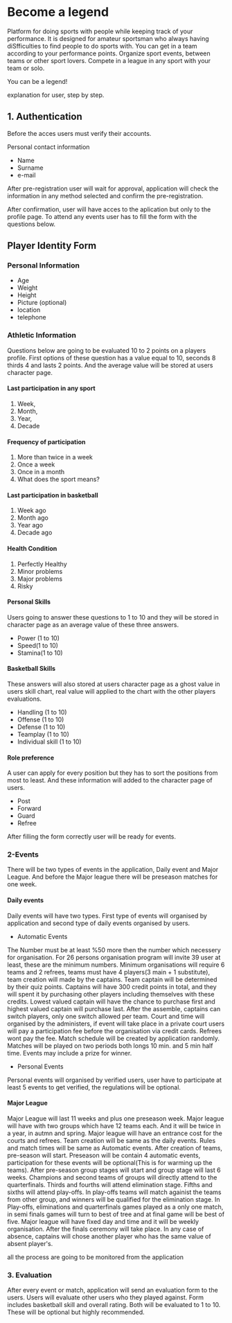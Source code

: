 # Become a legend

Platform for doing sports with people while keeping track of your performance. It is designed for amateur sportsman who always having diSfficulties to find people to do sports with. You can get in a team according to your performance points. Organize sport events, between teams or other sport lovers. Compete in a league in any sport with your team or solo.

You can be a legend!

explanation for user, step by step.

## 1. Authentication

Before the acces users must verify their accounts.

Personal contact information

* Name
* Surname
* e-mail

After pre-registration user will wait for approval, application will check the information in any method selected and confirm the pre-registration.

After confirmation, user will have acces to the aplication but only to the profile page. To attend any events user has to fill the form with the questions below.

## Player Identity Form

### Personal Information

* Age
* Weight
* Height
* Picture (optional)
* location
* telephone

### Athletic Information

Questions below are going to be evaluated 10 to 2 points on a players profile. First options of these question has a value equal to 10, seconds 8 thirds 4 and lasts 2 points. And the average value will be stored at users character page.

#### Last participation in any sport

1. Week,
2. Month,
3. Year,
4. Decade

#### Frequency of participation

1. More than twice in a week
2. Once a week
3. Once in a month
4. What does the sport means?

#### Last participation in basketball

1. Week ago
2. Month ago
3. Year ago
4. Decade ago

#### Health Condition

1. Perfectly Healthy
2. Minor problems
3. Major problems
4. Risky

#### Personal Skills

Users going to answer these questions to 1 to 10 and they will be stored in character page as an average value of these three answers.

* Power (1 to 10)
* Speed(1 to 10)
* Stamina(1 to 10)

#### Basketball Skills

These answers will also stored at users character page as a ghost value in users skill chart, real value will applied to the chart with the other players evaluations.

* Handling (1 to 10)
* Offense (1 to 10)
* Defense (1 to 10)
* Teamplay (1 to 10)
* Individual skill (1 to 10)

#### Role preference

A user can apply for every position but they has to sort the positions from most to least. And these information will added to the character page of users.

* Post
* Forward
* Guard
* Refree

After filling the form correctly user will be ready for events.

### 2-Events

There will be two types of events in the application, Daily event and Major League. And before the Major league there will be preseason matches for one week.

#### Daily events

Daily events will have two types. First type of events will organised by application and second type of daily events organised by users.

* Automatic Events

<!-- The Application will automatically invite the players. There will three phases to organize an event.

1. Phase1

When the event created it will automatically trigger phase 1. In that phase, the application will wait for attendees to join. The registeration for the event will be open for 1 week for all players. At the end of the one week the application will check if at least 12 people joined or not. According to that information it will cancel the event or pass the event to phase2. -->
 The Number must be at least %50 more then the number which necessery for organisation. For 26 persons organisation program will invite 39 user at least, these are the minimum numbers. Minimum organisations will require 6 teams and 2 refrees, teams must have 4 players(3 main + 1 substitute), team creation will made by the captains. Team captain will be determined by their quiz points. Captains will have 300 credit points in total, and they will spent it by purchasing other players including themselves with these credits. Lowest valued captain will have the chance to purchase first and highest valued captain will purchase last. After the assemble, captains can switch players, only one switch allowed per team. Court and time will organised by the administers, if event will take place in a private court users will pay a participation fee before the organisation via credit cards. Refrees wont pay the fee. Match schedule will be created by application randomly. Matches will be played on two periods both longs 10 min. and 5 min half time. Events may include a prize for winner.

* Personal Events

Personal events will organised by verified users, user have to participate at least 5 events to get verified, the regulations will be optional.

#### Major League

Major League will last 11 weeks and plus one preseason week. Major league will have with two groups which have 12 teams each. And it will be twice in a year, in autmn and spring. Major league will have an entrance cost for the courts and refrees. Team creation will be same as the daily events. Rules and match times will be same as Automatic events. After creation of teams, pre-season will start. Preseason will be contain 4 automatic events, participation for these events will be optional(This is for warming up the teams). After pre-season group stages will start and group stage will last 6 weeks. Champions and second teams of groups will directly attend to the quarterfinals. Thirds and fourths will attend elimination stage. Fifths and sixths will attend play-offs. In play-offs teams will match againist the teams from other group, and winners will be qualified for the elimination stage. In Play-offs, eliminations and quarterfinals games played as a only one match, in semi finals games will turn to best of tree and at final game will be best of five. Major league will have fixed day and time and it will be weekly organisation. After the finals ceremony will take place. In any case of absence, captains will chose another player who has the same value of absent player's.

all the process are going to be monitored from the application

### 3. Evaluation

After every event or match, application will send an evaluation form to the users. Users will evaluate other users who they played against. Form includes basketball skill and overall rating. Both will be evaluated to 1 to 10. These will be optional but highly recommended.
